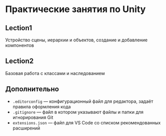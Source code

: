 # Практические занятия по Unity

## Lection1

Устройство сцены, иерархии и объектов, создание и добавление компонентов

## Lection2

Базовая работа с классами и наследованием

## Дополнительно

- `.editorconfig` — конфигурационный файл для редактора, задаёт правила оформления кода
- `.gitignore` — файл в котором указывают файлы и папки для игнорирования Git
- `extensions.json` — файл для VS Code со списком рекомендованных расширений